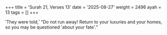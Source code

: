 +++
title = 'Surah 21, Verses 13'
date = '2025-08-27'
weight = 2496
ayah = 13
tags = []
+++

˹They were told,˺ “Do not run away! Return to your luxuries and your homes, so you may be questioned ˹about your fate˺.”